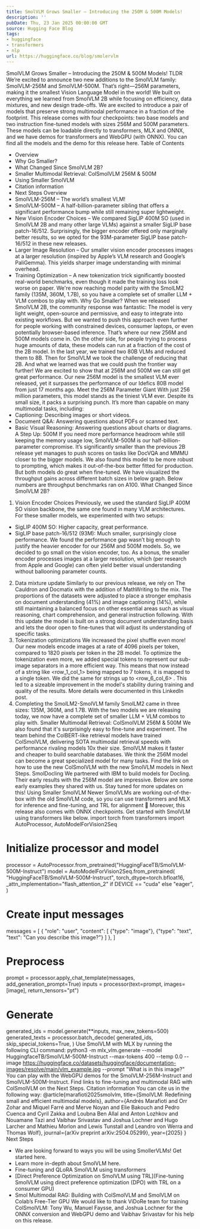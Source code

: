 ```yaml
---
title: SmolVLM Grows Smaller – Introducing the 250M & 500M Models!
description: ''
pubDate: Thu, 23 Jan 2025 00:00:00 GMT
source: Hugging Face Blog
tags:
- huggingface
- transformers
- nlp
url: https://huggingface.co/blog/smolervlm
---
```


SmolVLM Grows Smaller – Introducing the 250M & 500M Models!
TLDR
We’re excited to announce two new additions to the SmolVLM family: SmolVLM-256M and SmolVLM-500M. That’s right—256M parameters, making it the smallest Vision Language Model in the world!
We built on everything we learned from SmolVLM 2B while focusing on efficiency, data mixtures, and new design trade-offs. We are excited to introduce a pair of models that preserve strong multimodal performance in a fraction of the footprint.
This release comes with four checkpoints: two base models and two instruction fine-tuned models with sizes 256M and 500M parameters. These models can be loadable directly to transformers, MLX and ONNX, and we have demos for transformers and WebGPU (with ONNX). You can find all the models and the demo for this release here.
Table of Contents
- Overview
- Why Go Smaller?
- What Changed Since SmolVLM 2B?
- Smaller Multimodal Retrieval: ColSmolVLM 256M & 500M
- Using Smaller SmolVLM
- Citation information
- Next Steps
Overview
- SmolVLM-256M – The world’s smallest VLM!
- SmolVLM-500M – A half-billion-parameter sibling that offers a significant performance bump while still remaining super lightweight.
- New Vision Encoder Choices – We compared SigLIP 400M SO (used in SmolVLM 2B and many other large VLMs) against a smaller SigLIP base patch-16/512. Surprisingly, the bigger encoder offered only marginally better results, so we opted for the 93M-parameter SigLIP base patch-16/512 in these new releases.
- Larger Image Resolution – Our smaller vision encoder processes images at a larger resolution (inspired by Apple’s VLM research and Google’s PaliGemma). This yields sharper image understanding with minimal overhead.
- Training Optimization – A new tokenization trick significantly boosted real-world benchmarks, even though it made the training loss look worse on paper.
We're now reaching model parity with the SmolLM2 family (135M, 360M, 1.7B), so you have a complete set of smaller LLM + VLM combos to play with.
Why Go Smaller?
When we released SmolVLM 2B, the community response was fantastic: The model is very light weight, open-source and permissive, and easy to integrate into existing workflows. But we wanted to push this approach even further for people working with constrained devices, consumer laptops, or even potentially browser-based inference. That’s where our new 256M and 500M models come in. On the other side, for people trying to process huge amounts of data, these models can run at a fraction of the cost of the 2B model.
In the last year, we trained two 80B VLMs and reduced them to 8B. Then for SmolVLM we took the challenge of reducing that 2B. And what we learned was that we could push the frontier way further! We are excited to show that at 256M and 500M we can still get great performance. Our new 256M model is the smallest VLM ever released, yet it surpasses the performance of our Idefics 80B model from just 17 months ago.
Meet the 256M Parameter Giant
With just 256 million parameters, this model stands as the tiniest VLM ever. Despite its small size, it packs a surprising punch. It’s more than capable on many multimodal tasks, including:
- Captioning: Describing images or short videos.
- Document Q&A: Answering questions about PDFs or scanned text.
- Basic Visual Reasoning: Answering questions about charts or diagrams.
A Step Up: 500M
If you need more performance headroom while still keeping the memory usage low, SmolVLM-500M is our half-billion-parameter compromise. It’s significantly smaller than the previous 2B release yet manages to push scores on tasks like DocVQA and MMMU closer to the bigger models. We also found this model to be more robust to prompting, which makes it out-of-the-box better fitted for production. But both models do great when fine-tuned.
We have visualized the throughput gains across different batch sizes in below graph. Below numbers are throughput benchmarks ran on A100.
What Changed Since SmolVLM 2B?
1. Vision Encoder Choices Previously, we used the standard SigLIP 400M SO vision backbone, the same one found in many VLM architectures. For these smaller models, we experimented with two setups:
- SigLIP 400M SO: Higher capacity, great performance.
- SigLIP base patch-16/512 (93M): Much smaller, surprisingly close performance.
We found the performance gap wasn’t big enough to justify the heavier encoder for our 256M and 500M models. So, we decided to go small on the vision encoder, too. As a bonus, the smaller encoder processes images at a larger resolution, which (per research from Apple and Google) can often yield better visual understanding without ballooning parameter counts.
2. Data mixture update
Similarly to our previous release, we rely on The Cauldron and Docmatix with the addition of MathWriting to the mix.
The proportions of the datasets were adjusted to place a stronger emphasis on document understanding (41%) and image captioning (14%), while still maintaining a balanced focus on other essential areas such as visual reasoning, chart comprehension, and general instruction following. With this update the model is built on a strong document understanding basis and lets the door open to fine-tunes that will adjust its understanding of specific tasks.
3. Tokenization optimizations
We increased the pixel shuffle even more! Our new models encode images at a rate of 4096 pixels per token, compared to 1820 pixels per token in the 2B model.
To optimize the tokenization even more, we added special tokens to represent our sub-image separators in a more efficient way. This means that now instead of a string like <row_1_col_1>
being mapped to 7 tokens, it is mapped to a single token. We did the same for strings up to <row_6_col_6>
. This led to a sizeable improvement in the model's stability during training and quality of the results. More details were documented in this LinkedIn post.
4. Completing the SmolLM2-SmolVLM family
SmolLM2 came in three sizes: 135M, 360M, and 1.7B. With the two models we are releasing today, we now have a complete set of smaller LLM + VLM combos to play with.
Smaller Multimodal Retrieval: ColSmolVLM 256M & 500M
We also found that it's surprisingly easy to fine-tune and experiment. The team behind the ColBERT-like retrieval models have trained ColSmolVLM, delivering SOTA multimodal retrieval speeds with performance rivaling models 10x their size. SmolVLM makes it faster and cheaper to build searchable databases. We think the 256M model can become a great specialized model for many tasks. Find the link on how to use the new ColSmolVLM with the new SmolVLM models in Next Steps.
SmolDocling
We partnered with IBM to build models for Docling. Their early results with the 256M model are impressive. Below are some early examples they shared with us. Stay tuned for more updates on this!
Using Smaller SmolVLM
Newer SmolVLMs are working out-of-the-box with the old SmolVLM code, so you can use transformers and MLX for inference and fine-tuning, and TRL for alignment 🚀 Moreover, this release also comes with ONNX checkpoints.
Get started with SmolVLM using transformers like below.
import torch
from transformers import AutoProcessor, AutoModelForVision2Seq
# Initialize processor and model
processor = AutoProcessor.from_pretrained("HuggingFaceTB/SmolVLM-500M-Instruct")
model = AutoModelForVision2Seq.from_pretrained(
"HuggingFaceTB/SmolVLM-500M-Instruct",
torch_dtype=torch.bfloat16,
_attn_implementation="flash_attention_2" if DEVICE == "cuda" else "eager",
)
# Create input messages
messages = [
{
"role": "user",
"content": [
{"type": "image"},
{"type": "text", "text": "Can you describe this image?"}
]
},
]
# Preprocess
prompt = processor.apply_chat_template(messages, add_generation_prompt=True)
inputs = processor(text=prompt, images=[image], return_tensors="pt")
# Generate
generated_ids = model.generate(**inputs, max_new_tokens=500)
generated_texts = processor.batch_decode(
generated_ids,
skip_special_tokens=True,
)
Use SmolVLM with MLX by running the following CLI command:
python3 -m mlx_vlm.generate --model HuggingfaceTB/SmolVLM-500M-Instruct --max-tokens 400 --temp 0.0 --image https://huggingface.co/datasets/huggingface/documentation-images/resolve/main/vlm_example.jpg --prompt "What is in this image?"
You can play with the WebGPU demos for the SmolVLM-256M-Instruct and SmolVLM-500M-Instruct.
Find links to fine-tuning and multimodal RAG with ColSmolVLM on the Next Steps.
Citation information
You can cite us in the following way:
@article{marafioti2025smolvlm,
title={SmolVLM: Redefining small and efficient multimodal models},
author={Andrés Marafioti and Orr Zohar and Miquel Farré and Merve Noyan and Elie Bakouch and Pedro Cuenca and Cyril Zakka and Loubna Ben Allal and Anton Lozhkov and Nouamane Tazi and Vaibhav Srivastav and Joshua Lochner and Hugo Larcher and Mathieu Morlon and Lewis Tunstall and Leandro von Werra and Thomas Wolf},
journal={arXiv preprint arXiv:2504.05299},
year={2025}
}
Next Steps
- We are looking forward to ways you will be using SmollerVLMs! Get started here.
- Learn more in-depth about SmolVLM here.
- Fine-tuning and QLoRA SmolVLM using transformers
- [Direct Preference Optimization on SmolVLM using TRL](Fine-tuning SmolVLM using direct preference optimization (DPO) with TRL on a consumer GPU)
- Smol Multimodal RAG: Building with ColSmolVLM and SmolVLM on Colab’s Free-Tier GPU
We would like to thank ViDoRe team for training ColSmolVLM: Tony Wu, Manuel Faysse, and Joshua Lochner for the ONNX conversion and WebGPU demo and Vaibhav Srivastav for his help on this release.